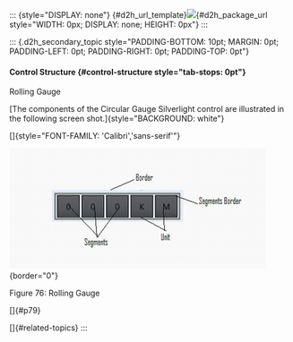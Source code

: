 ::: {style="DISPLAY: none"}
[](ms-xhelp:///?Id=d2h_url_template){#d2h_url_template}![](!package_url!){#d2h_package_url style="WIDTH: 0px; DISPLAY: none; HEIGHT: 0px"}
:::

::: {.d2h_secondary_topic style="PADDING-BOTTOM: 10pt; MARGIN: 0pt; PADDING-LEFT: 0pt; PADDING-RIGHT: 0pt; PADDING-TOP: 0pt"}
#### Control Structure {#control-structure style="tab-stops: 0pt"}

Rolling Gauge

[The components of the Circular Gauge Silverlight control are illustrated in the following screen shot.]{style="BACKGROUND: white"}

[]{style="FONT-FAMILY: 'Calibri','sans-serif'"} 

![](ImagesExt/image54_79.jpg){border="0"}

Figure 76: Rolling Gauge

[]{#p79} 

[]{#related-topics}
:::
